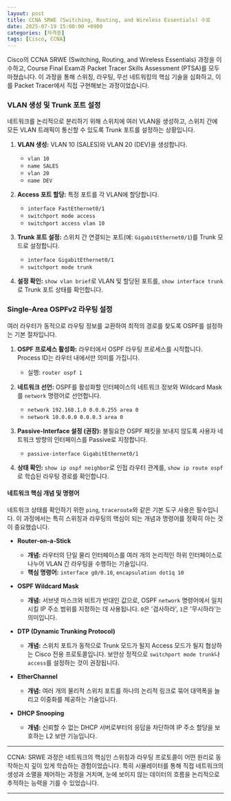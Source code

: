 ```yaml
---
layout: post
title: CCNA SRWE (Switching, Routing, and Wireless Essentials) 수료
date: 2025-07-19 15:00:00 +0900
categories: [자격증]
tags: [Cisco, CCNA]
---
```

Cisco의 CCNA SRWE (Switching, Routing, and Wireless Essentials) 과정을 이수하고, Course Final Exam과 Packet Tracer Skills Assessment (PTSA)를 모두 마쳤습니다. 이 과정을 통해 스위칭, 라우팅, 무선 네트워킹의 핵심 기술을 심화하고, 이를 Packet Tracer에서 직접 구현해보는 과정이었습니다.

### VLAN 생성 및 Trunk 포트 설정

네트워크를 논리적으로 분리하기 위해 스위치에 여러 VLAN을 생성하고, 스위치 간에 모든 VLAN 트래픽이 통신할 수 있도록 Trunk 포트를 설정하는 상황입니다.

1.  **VLAN 생성:** VLAN 10 (SALES)와 VLAN 20 (DEV)을 생성합니다.
    *   `vlan 10`
    *   `name SALES`
    *   `vlan 20`
    *   `name DEV`

2.  **Access 포트 할당:** 특정 포트를 각 VLAN에 할당합니다.
    *   `interface FastEthernet0/1`
    *   `switchport mode access`
    *   `switchport access vlan 10`

3.  **Trunk 포트 설정:** 스위치 간 연결되는 포트(예: `GigabitEthernet0/1`)를 Trunk 모드로 설정합니다.
    *   `interface GigabitEthernet0/1`
    *   `switchport mode trunk`

4.  **설정 확인:** `show vlan brief`로 VLAN 및 할당된 포트를, `show interface trunk`로 Trunk 포트 상태를 확인합니다.

### Single-Area OSPFv2 라우팅 설정

여러 라우터가 동적으로 라우팅 정보를 교환하여 최적의 경로를 찾도록 OSPF를 설정하는 기본 절차입니다.

1.  **OSPF 프로세스 활성화:** 라우터에서 OSPF 라우팅 프로세스를 시작합니다. Process ID는 라우터 내에서만 의미를 가집니다.
    *   실행: `router ospf 1`

2.  **네트워크 선언:** OSPF를 활성화할 인터페이스의 네트워크 정보와 Wildcard Mask를 `network` 명령어로 선언합니다.
    *   `network 192.168.1.0 0.0.0.255 area 0`
    *   `network 10.0.0.0 0.0.0.3 area 0`

3.  **Passive-Interface 설정 (권장):** 불필요한 OSPF 패킷을 보내지 않도록 사용자 네트워크 방향의 인터페이스를 Passive로 지정합니다.
    *   `passive-interface GigabitEthernet0/1`

4.  **상태 확인:** `show ip ospf neighbor`로 인접 라우터 관계를, `show ip route ospf`로 학습된 라우팅 경로를 확인합니다.

#### 네트워크 핵심 개념 및 명령어

네트워크 상태를 확인하기 위한 `ping`, `traceroute`와 같은 기본 도구 사용은 필수입니다. 이 과정에서는 특히 스위칭과 라우팅의 핵심이 되는 개념과 명령어를 정확히 아는 것이 중요했습니다.

*   **Router-on-a-Stick**
    *   **개념:** 라우터의 단일 물리 인터페이스를 여러 개의 논리적인 하위 인터페이스로 나누어 VLAN 간 라우팅을 수행하는 기술입니다.
    *   **핵심 명령어:** `interface g0/0.10`, `encapsulation dot1q 10`

*   **OSPF Wildcard Mask**
    *   **개념:** 서브넷 마스크와 비트가 반대인 값으로, OSPF `network` 명령어에서 일치시킬 IP 주소 범위를 지정하는 데 사용됩니다. `0`은 '검사하라', `1`은 '무시하라'는 의미입니다.

*   **DTP (Dynamic Trunking Protocol)**
    *   **개념:** 스위치 포트가 동적으로 Trunk 모드가 될지 Access 모드가 될지 협상하는 Cisco 전용 프로토콜입니다. 보안상 정적으로 `switchport mode trunk`나 `access`를 설정하는 것이 권장됩니다.

*   **EtherChannel**
    *   **개념:** 여러 개의 물리적 스위치 포트를 하나의 논리적 링크로 묶어 대역폭을 늘리고 이중화를 제공하는 기술입니다.

*   **DHCP Snooping**
    *   **개념:** 신뢰할 수 없는 DHCP 서버로부터의 응답을 차단하여 IP 주소 할당을 보호하는 L2 보안 기능입니다.

---

CCNA: SRWE 과정은 네트워크의 핵심인 스위칭과 라우팅 프로토콜이 어떤 원리로 동작하는지 깊이 있게 학습하는 경험이었습니다. 특히 시뮬레이터를 통해 직접 네트워크의 생성과 소멸을 제어하는 과정을 거치며, 눈에 보이지 않는 데이터의 흐름을 논리적으로 추적하는 능력을 기를 수 있었습니다.


<hr class="short-rule">



